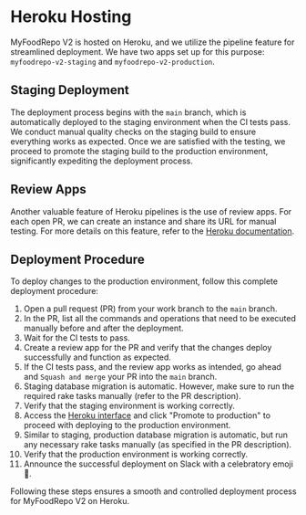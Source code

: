 # Heroku Hosting

MyFoodRepo V2 is hosted on Heroku, and we utilize the pipeline feature for streamlined deployment. We have two apps set up for this purpose: `myfoodrepo-v2-staging` and `myfoodrepo-v2-production`.

## Staging Deployment

The deployment process begins with the `main` branch, which is automatically deployed to the staging environment when the CI tests pass. We conduct manual quality checks on the staging build to ensure everything works as expected. Once we are satisfied with the testing, we proceed to promote the staging build to the production environment, significantly expediting the deployment process.

## Review Apps

Another valuable feature of Heroku pipelines is the use of review apps. For each open PR, we can create an instance and share its URL for manual testing. For more details on this feature, refer to the [Heroku documentation](https://devcenter.heroku.com/articles/github-integration-review-apps).

## Deployment Procedure

To deploy changes to the production environment, follow this complete deployment procedure:

1. Open a pull request (PR) from your work branch to the `main` branch.
2. In the PR, list all the commands and operations that need to be executed manually before and after the deployment.
3. Wait for the CI tests to pass.
4. Create a review app for the PR and verify that the changes deploy successfully and function as expected.
5. If the CI tests pass, and the review app works as intended, go ahead and `Squash and merge` your PR into the `main` branch.
6. Staging database migration is automatic. However, make sure to run the required rake tasks manually (refer to the PR description).
7. Verify that the staging environment is working correctly.
8. Access the [Heroku interface](https://dashboard.heroku.com/pipelines/94c44bae-7cc8-4d2e-9942-3e13e0759a23) and click "Promote to production" to proceed with deploying to the production environment.
9. Similar to staging, production database migration is automatic, but run any necessary rake tasks manually (as specified in the PR description).
10. Verify that the production environment is working correctly.
11. Announce the successful deployment on Slack with a celebratory emoji 🎉.

Following these steps ensures a smooth and controlled deployment process for MyFoodRepo V2 on Heroku.

